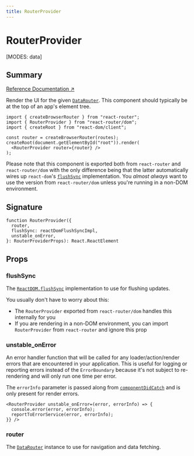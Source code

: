 ```yaml
---
title: RouterProvider
---
```


# RouterProvider

<!--
⚠️ ⚠️ IMPORTANT ⚠️ ⚠️ 

Thank you for helping improve our documentation!

This file is auto-generated from the JSDoc comments in the source
code, so please edit the JSDoc comments in the file below and this
file will be re-generated once those changes are merged.

https://github.com/remix-run/react-router/blob/main/packages/react-router/lib/components.tsx
-->

[MODES: data]

## Summary

[Reference Documentation ↗](https://api.reactrouter.com/v7/functions/react_router.RouterProvider.html)

Render the UI for the given [`DataRouter`](https://api.reactrouter.com/v7/interfaces/react_router.DataRouter.html). This component should
typically be at the top of an app's element tree.

```tsx
import { createBrowserRouter } from "react-router";
import { RouterProvider } from "react-router/dom";
import { createRoot } from "react-dom/client";

const router = createBrowserRouter(routes);
createRoot(document.getElementById("root")).render(
  <RouterProvider router={router} />
);
```

<docs-info>Please note that this component is exported both from
`react-router` and `react-router/dom` with the only difference being that the
latter automatically wires up `react-dom`'s [`flushSync`](https://react.dev/reference/react-dom/flushSync)
implementation. You _almost always_ want to use the version from
`react-router/dom` unless you're running in a non-DOM environment.</docs-info>

## Signature

```tsx
function RouterProvider({
  router,
  flushSync: reactDomFlushSyncImpl,
  unstable_onError,
}: RouterProviderProps): React.ReactElement
```

## Props

### flushSync

The [`ReactDOM.flushSync`](https://react.dev/reference/react-dom/flushSync)
implementation to use for flushing updates.

You usually don't have to worry about this:
- The `RouterProvider` exported from `react-router/dom` handles this internally for you
- If you are rendering in a non-DOM environment, you can import
  `RouterProvider` from `react-router` and ignore this prop

### unstable_onError

An error handler function that will be called for any loader/action/render
errors that are encountered in your application.  This is useful for
logging or reporting errors instead of the `ErrorBoundary` because it's not
subject to re-rendering and will only run one time per error.

The `errorInfo` parameter is passed along from
[`componentDidCatch`](https://react.dev/reference/react/Component#componentdidcatch)
and is only present for render errors.

```tsx
<RouterProvider unstable_onError=(error, errorInfo) => {
  console.error(error, errorInfo);
  reportToErrorService(error, errorInfo);
}} />
```

### router

The [`DataRouter`](https://api.reactrouter.com/v7/interfaces/react_router.DataRouter.html) instance to use for navigation and data fetching.

